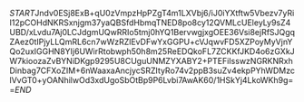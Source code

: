 $START$Jndv0ESj8ExB+qU0zVmpzHpPZgT4m1LXVbj6/iJ0iYXtftw5Vbezv7yRiI12pCOHdNKRSxnjgm37yaQBSfdHbmqTNED8po8cy12QVMLcUEleyLy9sZ4UBD/xLvdu7Aj0LCJdgmUQwRRIo5tmj0hYQ1BervwgjxgOEE36Vsi8ejRfSJQgqZAez0tIPjyLLQmRL6cn7wWzRZlEvDFwYxGGPU+cVJqwvFD5XZPoyMyVjnYQo2uxIGGHN8YIj6UWirRtobwph50h8m25ReEDQkoFL7ZCKKfJKD4o6zGXkJW7kioozaZvBYNiDKgp9295U8CUguUNMZYXABY2+PTEFiIsswzNGRKNRxhDinbag7CFXoZIM+6nWaaxaAncjycSRZItyRo74v2ppB3suZv4ekpPYhWDMzclVvGT0+yOANhilwOd3xdUgoSbOtBp9P6Lvbi7AwAK60/1HSkYj4LkoWKh9g==$END$